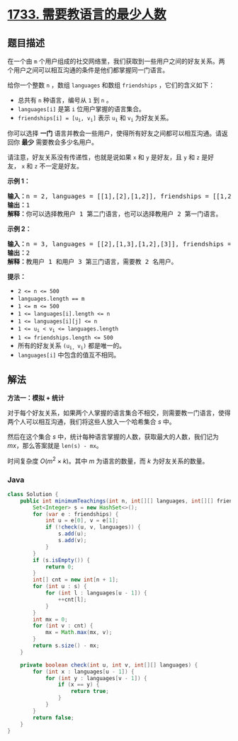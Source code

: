 # [1733. 需要教语言的最少人数](https://leetcode.cn/problems/minimum-number-of-people-to-teach)

## 题目描述

<p>在一个由 <code>m</code> 个用户组成的社交网络里，我们获取到一些用户之间的好友关系。两个用户之间可以相互沟通的条件是他们都掌握同一门语言。</p>

<p>给你一个整数 <code>n</code> ，数组 <code>languages</code> 和数组 <code>friendships</code> ，它们的含义如下：</p>

<ul>
	<li>总共有 <code>n</code> 种语言，编号从 <code>1</code> 到 <code>n</code> 。</li>
	<li><code>languages[i]</code> 是第 <code>i</code> 位用户掌握的语言集合。</li>
	<li><code>friendships[i] = [u<sub>​​​​​​i</sub>​​​, v<sub>​​​​​​i</sub>]</code> 表示 <code>u<sup>​​​​​</sup><sub>​​​​​​i</sub></code>​​​​​ 和 <code>v<sub>i</sub></code> 为好友关系。</li>
</ul>

<p>你可以选择 <strong>一门</strong> 语言并教会一些用户，使得所有好友之间都可以相互沟通。请返回你 <strong>最少</strong> 需要教会多少名用户。</p>
请注意，好友关系没有传递性，也就是说如果 <code>x</code> 和 <code>y</code> 是好友，且 <code>y</code> 和 <code>z</code> 是好友， <code>x</code> 和 <code>z</code> 不一定是好友。



<p><strong>示例 1：</strong></p>

<pre>
<b>输入：</b>n = 2, languages = [[1],[2],[1,2]], friendships = [[1,2],[1,3],[2,3]]
<b>输出：</b>1
<b>解释：</b>你可以选择教用户 1 第二门语言，也可以选择教用户 2 第一门语言。
</pre>

<p><strong>示例 2：</strong></p>

<pre>
<b>输入：</b>n = 3, languages = [[2],[1,3],[1,2],[3]], friendships = [[1,4],[1,2],[3,4],[2,3]]
<b>输出：</b>2
<b>解释：</b>教用户 1 和用户 3 第三门语言，需要教 2 名用户。
</pre>



<p><strong>提示：</strong></p>

<ul>
	<li><code>2 <= n <= 500</code></li>
	<li><code>languages.length == m</code></li>
	<li><code>1 <= m <= 500</code></li>
	<li><code>1 <= languages[i].length <= n</code></li>
	<li><code>1 <= languages[i][j] <= n</code></li>
	<li><code>1 <= u<sub>​​​​​​i</sub> < v<sub>​​​​​​i</sub> <= languages.length</code></li>
	<li><code>1 <= friendships.length <= 500</code></li>
	<li>所有的好友关系 <code>(u<sub>​​​​​i, </sub>v<sub>​​​​​​i</sub>)</code> 都是唯一的。</li>
	<li><code>languages[i]</code> 中包含的值互不相同。</li>
</ul>

## 解法

**方法一：模拟 + 统计**

对于每个好友关系，如果两个人掌握的语言集合不相交，则需要教一门语言，使得两个人可以相互沟通，我们将这些人放入一个哈希集合 $s$ 中。

然后在这个集合 $s$ 中，统计每种语言掌握的人数，获取最大的人数，我们记为 $mx$，那么答案就是 `len(s) - mx`。

时间复杂度 $O(m^2\times k)$。其中 $m$ 为语言的数量，而 $k$ 为好友关系的数量。

### **Java**

```java
class Solution {
    public int minimumTeachings(int n, int[][] languages, int[][] friendships) {
        Set<Integer> s = new HashSet<>();
        for (var e : friendships) {
            int u = e[0], v = e[1];
            if (!check(u, v, languages)) {
                s.add(u);
                s.add(v);
            }
        }
        if (s.isEmpty()) {
            return 0;
        }
        int[] cnt = new int[n + 1];
        for (int u : s) {
            for (int l : languages[u - 1]) {
                ++cnt[l];
            }
        }
        int mx = 0;
        for (int v : cnt) {
            mx = Math.max(mx, v);
        }
        return s.size() - mx;
    }

    private boolean check(int u, int v, int[][] languages) {
        for (int x : languages[u - 1]) {
            for (int y : languages[v - 1]) {
                if (x == y) {
                    return true;
                }
            }
        }
        return false;
    }
}
```

